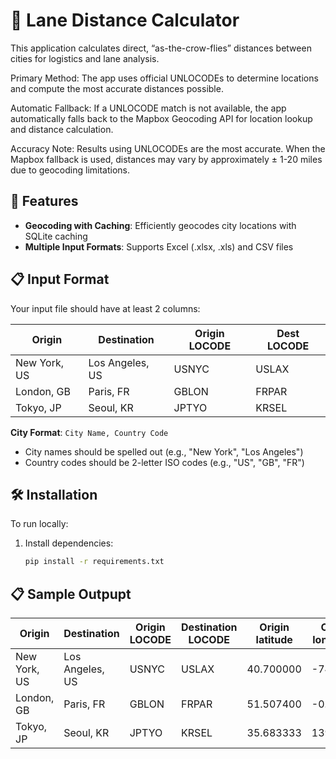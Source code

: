 # 🛫 Lane Distance Calculator
This application calculates direct, “as-the-crow-flies” distances between cities for logistics and lane analysis.

Primary Method: The app uses official UNLOCODEs to determine locations and compute the most accurate distances possible.

Automatic Fallback: If a UNLOCODE match is not available, the app automatically falls back to the Mapbox Geocoding API for location lookup and distance calculation.

Accuracy Note: Results using UNLOCODEs are the most accurate. When the Mapbox fallback is used, distances may vary by approximately ± 1-20 miles due to geocoding limitations.

## 🚀 Features

- **Geocoding with Caching**: Efficiently geocodes city locations with SQLite caching
- **Multiple Input Formats**: Supports Excel (.xlsx, .xls) and CSV files

## 📋 Input Format

Your input file should have at least 2 columns:

| Origin       | Destination     | Origin LOCODE | Dest LOCODE |  
| ------------ | --------------- | -------------- | ------------ |  
| New York, US | Los Angeles, US | USNYC          | USLAX        |  
| London, GB   | Paris, FR       | GBLON          | FRPAR        |  
| Tokyo, JP    | Seoul, KR       | JPTYO          | KRSEL        | 


**City Format**: `City Name, Country Code`
- City names should be spelled out (e.g., "New York", "Los Angeles")
- Country codes should be 2-letter ISO codes (e.g., "US", "GB", "FR")

## 🛠️ Installation
To run locally:
1. Install dependencies:
   ```bash
   pip install -r requirements.txt
   
## 📋 Sample Outpupt

| Origin         | Destination      | Origin LOCODE | Destination LOCODE | Origin latitude | Origin longitude | Destination latitude | Destination longitude | Distance_miles | Used UNLOCODEs | Ambiguous Origin | Ambiguous Destination | Error_msg |
|----------------|------------------|---------------|--------------------|-----------------|------------------|----------------------|-----------------------|----------------|----------------|------------------|-----------------------|-----------|
| New York, US   | Los Angeles, US  | USNYC         | USLAX              | 40.700000       | -74.0000         | 34.050000            | -118.250000           | 2446.348553    | True           |                  |                       |           |
| London, GB     | Paris, FR        | GBLON         | FRPAR              | 51.507400       | -0.1278          | 48.850000            | 2.350000              | 213.823477     | True           |                  |                       |           |
| Tokyo, JP      | Seoul, KR        | JPTYO         | KRSEL              | 35.683333       | 139.7500         | 37.516667            | 126.933333            | 721.536981     | True           |                  |                       |           |

